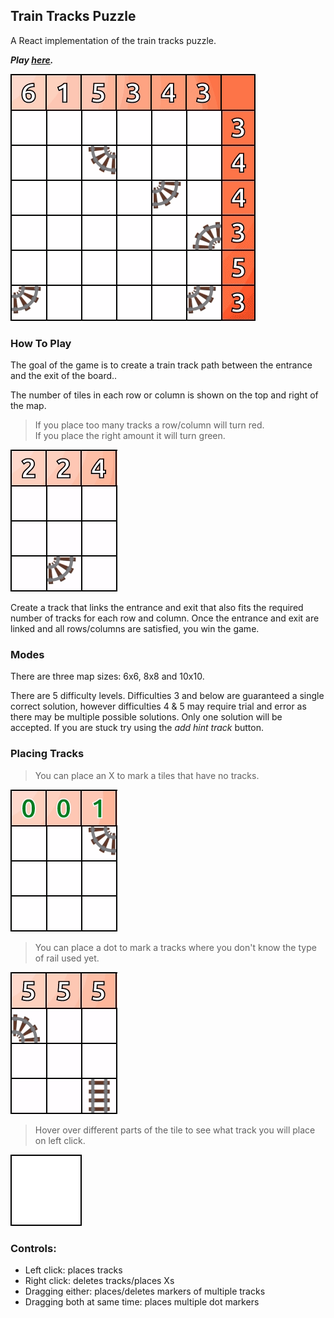 <h2>Train Tracks Puzzle</h2>
<p>A React implementation of the train tracks puzzle.</p>
<p><b><em>Play <a href='https://morgan-sam.github.io/Train-Tracks-React/'>here</a>.</em></b></p>

![Alt text](/docs/win.gif)


<h3>How To Play</h3>
<p>The goal of the game is to create a train track path between the entrance and the exit of the board..</p>
<p>The number of tiles in each row or column is shown on the top and right of the map.</p>
<p>
  <blockquote>If you place too many tracks a row/column will turn red.<br>
  If you place the right amount it will turn green.</blockquote>
</p>

![Alt text](/docs/colors.gif)

<p>Create a track that links the entrance and exit that also fits the required number of tracks for each row and column. Once the entrance and exit are linked and all rows/columns are satisfied, you win the game.</p> 

<h3>Modes</h3>
<p>There are three map sizes: 6x6, 8x8 and 10x10.</p>
<p>There are 5 difficulty levels. Difficulties 3 and below are guaranteed a single correct solution, however difficulties 4 & 5 may require trial and error as there may be multiple possible solutions. Only one solution will be accepted. If you are stuck try using the <i>add hint track</i> button.</p>

<h3>Placing Tracks</h3>
<p><blockquote>You can place an X to mark a tiles that have no tracks.</blockquote></p>

![Alt text](/docs/crosses.gif)

<p><blockquote>You can place a dot to mark a tracks where you don't know the type of rail used yet.</blockquote></p>

![Alt text](/docs/dots.gif)

<p><blockquote>Hover over different parts of the tile to see what track you will place on left click.</blockquote></p>

![Alt text](/docs/hover.gif)

<h3>Controls:</h3>
<ul>
<li>Left click: places tracks</li>
<li>Right click: deletes tracks/places Xs</li>
<li>Dragging either: places/deletes markers of multiple tracks</li>
<li>Dragging both at same time: places multiple dot markers</li>
</ul>

